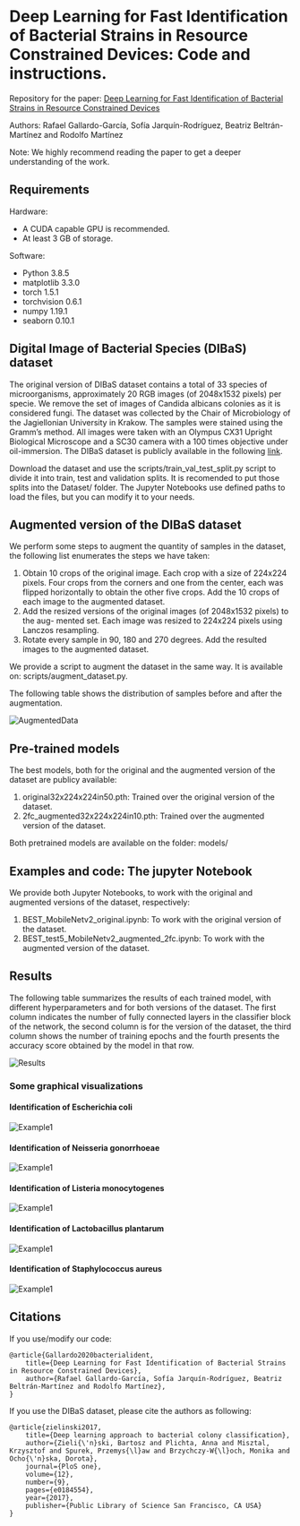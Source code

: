 # Deep Learning for Fast Identification of Bacterial Strains in Resource Constrained Devices: Code and instructions.
Repository for the paper: [Deep Learning for Fast Identification of Bacterial Strains in Resource Constrained Devices](res/paper12_revisado_latex.pdf)

Authors: Rafael Gallardo-García, Sofía Jarquín-Rodríguez, Beatriz Beltrán-Martínez and Rodolfo Martínez

Note: We highly recommend reading the paper to get a deeper understanding of the work.

## Requirements
Hardware:

- A CUDA capable GPU is recommended.
- At least 3 GB of storage.

Software:

- Python 3.8.5
- matplotlib 3.3.0
- torch 1.5.1
- torchvision 0.6.1
- numpy 1.19.1
- seaborn 0.10.1


## Digital Image of Bacterial Species (DIBaS) dataset
The original version of DIBaS dataset contains a total of 33 species of microorganisms, approximately 20 RGB images (of 2048x1532 pixels) per specie. We remove the set of images of Candida albicans colonies as it is considered fungi. The dataset was collected by the Chair of Microbiology of the Jagiellonian University in Krakow. The samples were stained using the Gramm’s method. All images were taken with an Olympus CX31 Upright Biological Microscope and a SC30 camera with a 100 times objective under oil-immersion. The DIBaS dataset is publicly available in the following [link](http://misztal.edu.pl/software/databases/dibas/).

Download the dataset and use the scripts/train_val_test_split.py script to divide it into train, test and validation splits. It is recomended to put those splits into the Dataset/ folder. The Jupyter Notebooks use defined paths to load the files, but you can modify it to your needs.

## Augmented version of the DIBaS dataset
We perform some steps to augment the quantity of samples in the dataset, the following list enumerates the steps we have taken:

1. Obtain 10 crops of the original image. Each crop with a size of 224x224 pixels.
Four crops from the corners and one from the center, each was flipped horizontally
to obtain the other five crops. Add the 10 crops of each image to the augmented
dataset.
2. Add the resized versions of the original images (of 2048x1532 pixels) to the aug-
mented set. Each image was resized to 224x224 pixels using Lanczos resampling.
3. Rotate every sample in 90, 180 and 270 degrees. Add the resulted images to the
augmented dataset.

We provide a script to augment the dataset in the same way. It is available on: scripts/augment_dataset.py.

The following table shows the distribution of samples before and after the augmentation.

![AugmentedData](res/augmented.png)

## Pre-trained models
The best models, both for the original and the augmented version of the dataset are publicy available:

1. original32x224x224in50.pth: Trained over the original version of the dataset.
2. 2fc_augmented32x224x224in10.pth: Trained over the augmented version of the dataset.

Both pretrained models are available on the folder: models/

## Examples and code: The jupyter Notebook
We provide both Jupyter Notebooks, to work with the original and augmented versions of the dataset, respectively:

1. BEST_MobileNetv2_original.ipynb: To work with the original version of the dataset.
2. BEST_test5_MobileNetv2_augmented_2fc.ipynb: To work with the augmented version of the dataset.

## Results
The following table summarizes the results of each trained model, with different hyperparameters and for both versions of the dataset. The first column indicates the number of fully connected layers in the classifier block of the network, the second column is for the version of the dataset, the third column shows the number of training epochs and the fourth presents the accuracy score obtained by the model in that row.

![Results](res/accuracy.png)

### Some graphical visualizations
#### Identification of Escherichia coli

![Example1](res/Ecoli.png)

#### Identification of Neisseria gonorrhoeae

![Example1](res/gonorrhoea.png)

#### Identification of Listeria monocytogenes

![Example1](res/listeria.png)

#### Identification of Lactobacillus plantarum

![Example1](res/plantarum.png)

#### Identification of Staphylococcus aureus

![Example1](res/staph_aureus.png)

## Citations
If you use/modify our code:
```
@article{Gallardo2020bacterialident,
	title={Deep Learning for Fast Identification of Bacterial Strains in Resource Constrained Devices},
	author={Rafael Gallardo-García, Sofía Jarquín-Rodríguez, Beatriz Beltrán-Martínez and Rodolfo Martínez},
}
```
If you use the DIBaS dataset, please cite the authors as following:
```
@article{zielinski2017,
	title={Deep learning approach to bacterial colony classification},
	author={Zieli{\'n}ski, Bartosz and Plichta, Anna and Misztal, Krzysztof and Spurek, Przemys{\l}aw and Brzychczy-W{\l}och, Monika and Ocho{\'n}ska, Dorota},
	journal={PloS one},
	volume={12},
	number={9},
	pages={e0184554},
	year={2017},
	publisher={Public Library of Science San Francisco, CA USA}
}
